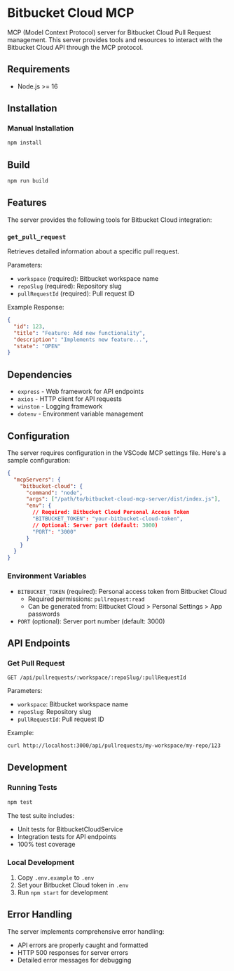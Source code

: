 # Bitbucket Cloud MCP

MCP (Model Context Protocol) server for Bitbucket Cloud Pull Request management. This server provides tools and resources to interact with the Bitbucket Cloud API through the MCP protocol.

## Requirements

- Node.js >= 16

## Installation

### Manual Installation
```bash
npm install
```

## Build

```bash
npm run build
```

## Features

The server provides the following tools for Bitbucket Cloud integration:

### `get_pull_request`

Retrieves detailed information about a specific pull request.

Parameters:

- `workspace` (required): Bitbucket workspace name
- `repoSlug` (required): Repository slug
- `pullRequestId` (required): Pull request ID

Example Response:
```json
{
  "id": 123,
  "title": "Feature: Add new functionality",
  "description": "Implements new feature...",
  "state": "OPEN"
}
```

## Dependencies

- `express` - Web framework for API endpoints
- `axios` - HTTP client for API requests
- `winston` - Logging framework
- `dotenv` - Environment variable management

## Configuration

The server requires configuration in the VSCode MCP settings file. Here's a sample configuration:

```json
{
  "mcpServers": {
    "bitbucket-cloud": {
      "command": "node",
      "args": ["/path/to/bitbucket-cloud-mcp-server/dist/index.js"],
      "env": {
        // Required: Bitbucket Cloud Personal Access Token
        "BITBUCKET_TOKEN": "your-bitbucket-cloud-token",
        // Optional: Server port (default: 3000)
        "PORT": "3000"
      }
    }
  }
}
```

### Environment Variables

- `BITBUCKET_TOKEN` (required): Personal access token from Bitbucket Cloud
  - Required permissions: `pullrequest:read`
  - Can be generated from: Bitbucket Cloud > Personal Settings > App passwords
- `PORT` (optional): Server port number (default: 3000)

## API Endpoints

### Get Pull Request
```
GET /api/pullrequests/:workspace/:repoSlug/:pullRequestId
```

Parameters:
- `workspace`: Bitbucket workspace name
- `repoSlug`: Repository slug
- `pullRequestId`: Pull request ID

Example:
```bash
curl http://localhost:3000/api/pullrequests/my-workspace/my-repo/123
```

## Development

### Running Tests
```bash
npm test
```

The test suite includes:
- Unit tests for BitbucketCloudService
- Integration tests for API endpoints
- 100% test coverage

### Local Development
1. Copy `.env.example` to `.env`
2. Set your Bitbucket Cloud token in `.env`
3. Run `npm start` for development

## Error Handling

The server implements comprehensive error handling:
- API errors are properly caught and formatted
- HTTP 500 responses for server errors
- Detailed error messages for debugging 